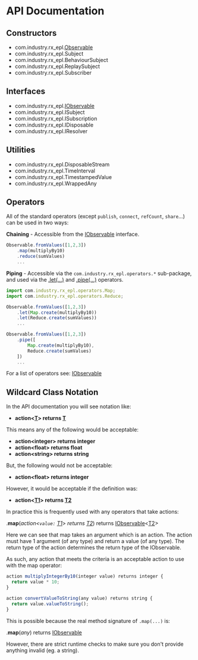 
# API Documentation

## Constructors
- com.industry.rx_epl.[Observable](constructors/Observable.md#observable)
- com.industry.rx_epl.Subject
- com.industry.rx_epl.BehaviourSubject
- com.industry.rx_epl.ReplaySubject
- com.industry.rx_epl.Subscriber 

## Interfaces
- com.industry.rx_epl.[IObservable](interfaces/IObservable.md#iobservable)
- com.industry.rx_epl.ISubject
- com.industry.rx_epl.ISubscription
- com.industry.rx_epl.IDisposable
- com.industry.rx_epl.IResolver

## Utilities

- com.industry.rx_epl.DisposableStream
- com.industry.rx_epl.TimeInterval
- com.industry.rx_epl.TimestampedValue
- com.industry.rx_epl.WrappedAny

## Operators

All of the standard operators (except `publish`, `connect`, `refCount`, `share`...) can be used in two ways:

**Chaining** - Accessible from the [IObservable](interfaces/IObservable.md#iobservable) interface.
```javascript
Observable.fromValues([1,2,3])
	.map(multiplyBy10)
	.reduce(sumValues)
	...
```
**Piping** - Accessible via the `com.industry.rx_epl.operators.*` sub-package, and used via the [.let(...)](interfaces/IObservable.md#let) and [.pipe(...)](interfaces/IObservable.md#pipe) operators.
```javascript
import com.industry.rx_epl.operators.Map;
import com.industry.rx_epl.operators.Reduce;

Observable.fromValues([1,2,3])
	.let(Map.create(multiplyBy10))
	.let(Reduce.create(sumValues))
	...

Observable.fromValues([1,2,3])
	.pipe([
		Map.create(multiplyBy10),
		Reduce.create(sumValues)
	])
	...
```

For a list of operators see: [IObservable](interfaces/IObservable.md#iobservable)


## Wildcard Class Notation

In the API documentation you will see notation like:

- **action<[T](/#wildcard-class-notation)> returns [T](/#wildcard-class-notation)**

This means any of the following would be acceptable:

- **action\<integer> returns integer**<br/>
- **action\<float> returns float**<br/>
- **action\<string> returns string**

But, the following would not be acceptable:

- **action\<float> returns integer**<br/>

However, it would be acceptable if the definition was:

- **action<[T1](/#wildcard-class-notation)> returns [T2](/#wildcard-class-notation)**

In practice this is frequently used with any operators that take actions:

.**map**(*action<`value:` [T1](#wildcard-class-notation)> returns [T2](#wildcard-class-notation)*) returns [IObservable](#iobservable)<[T2](#wildcard-class-notation)>

Here we can see that map takes an argument which is an action. The action must have 1 argument (of any type) and return a value (of any type). 
The return type of the action determines the return type of the IObservable.

As such, any action that meets the criteria is an acceptable action to use with the map operator:

```javascript
action multiplyIntegerBy10(integer value) returns integer {
  return value * 10;
}
```
```javascript
action convertValueToString(any value) returns string {
  return value.valueToString();
}
```

This is possible because the real method signature of `.map(...)` is:

.**map**(*any*) returns [IObservable](#iobservable)

However, there are strict runtime checks to make sure you don't provide anything invalid (eg. a string).
